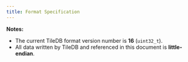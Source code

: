 ```yaml
---
title: Format Specification
---
```


**Notes:**

* The current TileDB format version number is **16** (`uint32_t`).
* All data written by TileDB and referenced in this document is **little-endian**.

